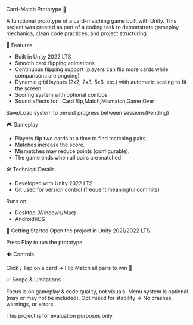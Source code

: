 Card-Match Prototype 🎴

A functional prototype of a card-matching game built with Unity.
This project was created as part of a coding task to demonstrate gameplay mechanics, clean code practices, and project structuring.

📌 Features

* Built in Unity 2022 LTS
* Smooth card flipping animations
* Continuous flipping support (players can flip more cards while comparisons are ongoing)
* Dynamic grid layouts (2x2, 2x3, 5x6, etc.) with automatic scaling to fit the screen
* Scoring system with optional combos
* Sound effects for : Card flip,Match,Mismatch,Game Over

Save/Load system to persist progress between sessions(Pending)

🎮 Gameplay

* Players flip two cards at a time to find matching pairs.
* Matches increase the score.
* Mismatches may reduce points (configurable).
* The game ends when all pairs are matched.

🛠️ Technical Details

* Developed with Unity 2022 LTS
* Git used for version control (frequent meaningful commits)

Runs on:
* Desktop (Windows/Mac)
* Android/iOS

🚀 Getting Started
Open the project in Unity 2021/2022 LTS.

Press Play to run the prototype.

🔊 Controls

Click / Tap on a card → Flip
Match all pairs to win 🎉

✅ Scope & Limitations

Focus is on gameplay & code quality, not visuals.
Menu system is optional (may or may not be included).
Optimized for stability → No crashes, warnings, or errors.

This project is for evaluation purposes only.
